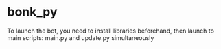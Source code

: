 # bonk_py
To launch the bot, you need to install libraries beforehand, then launch to main scripts: main.py and update.py simultaneously
